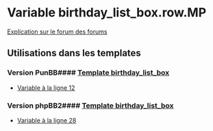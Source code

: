 # Variable birthday_list_box.row.MP
[Explication sur le forum des forums](http://forum.forumactif.com/t294113-listing-des-variables#birthday_list_box.row.MP)
## Utilisations dans les templates
### Version PunBB#### [Template birthday_list_box](punbb/birthday_list_box.md)
* [Variable à la ligne 12](../punbb/birthday_list_box.tpl#L12)
### Version phpBB2#### [Template birthday_list_box](subsilver/birthday_list_box.md)
* [Variable à la ligne 28](../subsilver/birthday_list_box.tpl#L28)